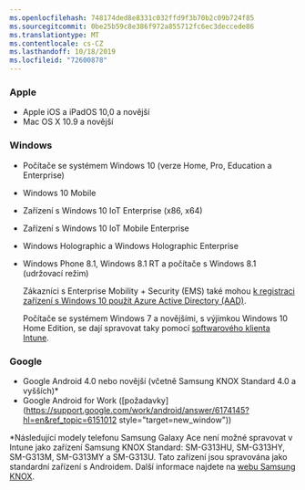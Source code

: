 ```yaml
---
ms.openlocfilehash: 748174ded8e8331c032ffd9f3b70b2c09b724f85
ms.sourcegitcommit: 0be25b59c8e386f972a855712fc6ec3deccede86
ms.translationtype: MT
ms.contentlocale: cs-CZ
ms.lasthandoff: 10/18/2019
ms.locfileid: "72600878"
---
```

### <a name="apple"></a>Apple

- Apple iOS a iPadOS 10,0 a novější
- Mac OS X 10.9 a novější

### <a name="windows"></a>Windows

- Počítače se systémem Windows 10 (verze Home, Pro, Education a Enterprise)
- Windows 10 Mobile
- Zařízení s Windows 10 IoT Enterprise (x86, x64)
- Zařízení s Windows 10 IoT Mobile Enterprise
- Windows Holographic a Windows Holographic Enterprise
- Windows Phone 8.1, Windows 8.1 RT a počítače s Windows 8.1 (udržovací režim)

  Zákazníci s Enterprise Mobility + Security (EMS) také mohou [k registraci zařízení s Windows 10 použít Azure Active Directory (AAD)](/intune/enrollment/windows-enroll#enable-windows-10-automatic-enrollment).

  Počítače se systémem Windows 7 a novějšími, s výjimkou Windows 10 Home Edition, se dají spravovat taky pomocí [softwarového klienta Intune](/intune-classic/deploy-use/manage-windows-pcs-with-microsoft-intune).

### <a name="google"></a>Google

- Google Android 4.0 nebo novější (včetně Samsung KNOX Standard 4.0 a vyšších)*
- Google Android for Work ([požadavky](https://support.google.com/work/android/answer/6174145?hl=en&ref_topic=6151012 style="target=new_window"))

*Následující modely telefonu Samsung Galaxy Ace není možné spravovat v Intune jako zařízení Samsung KNOX Standard: SM-G313HU, SM-G313HY, SM-G313M, SM-G313MY a SM-G313U. Tato zařízení jsou spravována jako standardní zařízení s Androidem. Další informace najdete na [webu Samsung KNOX](https://www.samsungknox.com/en).
